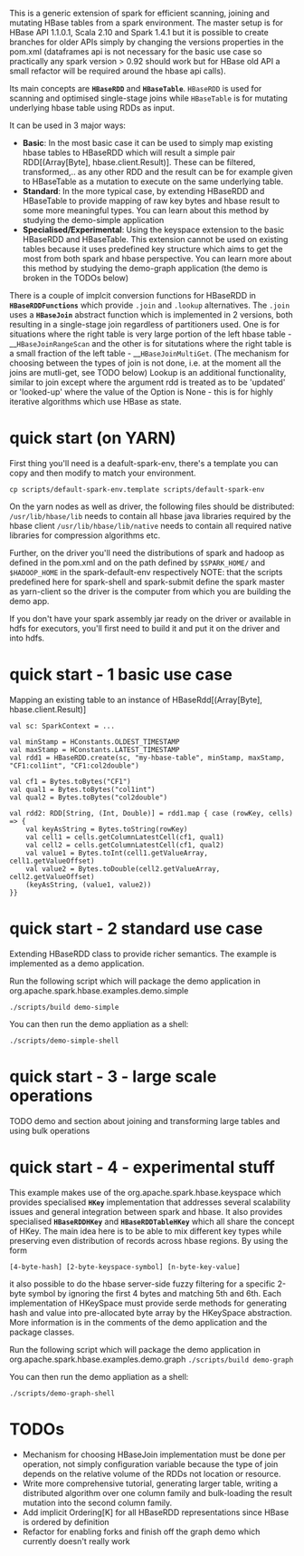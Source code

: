This is a generic extension of spark for efficient scanning, joining and mutating HBase tables from a spark environment. The master setup is for HBase API 1.1.0.1, Scala 2.10 and Spark 1.4.1 but it is possible to create branches for older APIs simply by changing the versions properties in the pom.xml (dataframes api is not necessary for the basic use case so practically any spark version > 0.92 should work but for HBase old API a small refactor  will be required around the hbase api calls).

Its main concepts are __`HBaseRDD`__ and __`HBaseTable`__. `HBaseRDD` is used for scanning and optimised single-stage joins while `HBaseTable` is for mutating underlying hbase table using RDDs as input.

It can be used in 3 major ways:
- __Basic__: In the most basic case it can be used to simply map existing hbase tables to HBaseRDD which will result a simple pair RDD[(Array[Byte], hbase.client.Result)]. These can be filtered, transformed,.. as any other RDD and the result can be for example given to HBaseTable as a mutation to execute on the same underlying table.
- __Standard__: In the more typical case, by extending HBaseRDD and HBaseTable to provide mapping of raw key bytes and hbase result to some more meaningful types. You can learn about this method by studying the demo-simple application
- __Specialised/Experimental__: Using the keyspace extension to the basic HBaseRDD and HBaseTable. This extension cannot be used on existing tables because it uses predefined key structure which aims to get the most from both spark and hbase perspective. You can learn more about this method by studying the demo-graph application (the demo is broken in the TODOs below)

There is a couple of implcit conversion functions for HBaseRDD in __`HBaseRDDFunctions`__ which provide `.join` and `.lookup` alternatives. The `.join` uses a __`HBaseJoin`__ abstract function which is implemented in 2 versions, both resulting in a single-stage join regardless of partitioners used. One is for situations where the right table is very large portion of the left hbase table - __`HBaseJoinRangeScan` and the other is for situtations where the right table is a small fraction of the left table - __`HBaseJoinMultiGet`. (The mechanism for choosing between the types of join is not done, i.e. at the moment all the joins are mutli-get, see TODO below) Lookup is an additional functionality, similar to join except where the argument rdd is treated as to be 'updated' or 'looked-up' where the value of the Option is None - this is for highly iterative algorithms which use HBase as state.

# quick start (on YARN)

First thing you'll need is a deafult-spark-env, there's a template you can copy and then modify to match your environment.

```cp scripts/default-spark-env.template scripts/default-spark-env```

On the yarn nodes as well as driver, the following files should be distributed:
```/usr/lib/hbase/lib``` needs to contain all hbase java libraries required by the hbase client
```/usr/lib/hbase/lib/native``` needs to contain all required native libraries for compression algorithms etc.

Further, on the driver you'll need the distributions of spark and hadoop as defined in the pom.xml and on the path defined by `$SPARK_HOME/` and `$HADOOP_HOME` in the spark-default-env respectively
NOTE: that the scripts predefined here for spark-shell and spark-submit define the spark master as yarn-client so the driver is the computer from which you are building the demo app.

If you don't have your spark assembly jar ready on the driver or available in hdfs for executors, you'll first need to build it and put it on the driver and into hdfs.

# quick start - 1 basic use case

Mapping an existing table to an instance of HBaseRdd[(Array[Byte], hbase.client.Result)]

```
val sc: SparkContext = ...

val minStamp = HConstants.OLDEST_TIMESTAMP
val maxStamp = HConstants.LATEST_TIMESTAMP
val rdd1 = HBaseRDD.create(sc, "my-hbase-table", minStamp, maxStamp, "CF1:col1int", "CF1:col2double")

val cf1 = Bytes.toBytes("CF1")
val qual1 = Bytes.toBytes("col1int")
val qual2 = Bytes.toBytes("col2double")

val rdd2: RDD[String, (Int, Double)] = rdd1.map { case (rowKey, cells) => {
    val keyAsString = Bytes.toString(rowKey)
    val cell1 = cells.getColumnLatestCell(cf1, qual1)
    val cell2 = cells.getColumnLatestCell(cf1, qual2)
    val value1 = Bytes.toInt(cell1.getValueArray, cell1.getValueOffset)
    val value2 = Bytes.toDouble(cell2.getValueArray, cell2.getValueOffset)
    (keyAsString, (value1, value2))
}}
```

# quick start - 2 standard use case

Extending HBaseRDD class to provide richer semantics. The example is implemented as a demo application.

Run the following script which will package the demo application in org.apache.spark.hbase.examples.demo.simple

``` ./scripts/build demo-simple ```

You can then run the demo appliation as a shell:

``` ./scripts/demo-simple-shell ```

# quick start - 3 - large scale operations
  TODO demo and section about joining and transforming large tables and using bulk operations

# quick start - 4 - experimental stuff

This example makes use of the org.apache.spark.hbase.keyspace which provides specialised __`HKey`__ implementation that
addresses several scalability issues and general integration between spark and hbase. It also provides specialised
__`HBaseRDDHKey`__ and __`HBaseRDDTableHKey`__ which all share the concept of HKey. The main idea here is to be able
 to mix different key types while preserving even distribution of records across hbase regions. By using the form
 
 ``` [4-byte-hash] [2-byte-keyspace-symbol] [n-byte-key-value] ``` 
 
 it also possible to do the hbase server-side fuzzy filtering for a specific 2-byte symbol by ignoring the first 4 bytes and matching 5th and 6th. Each implementation of HKeySpace must provide serde methods for generating hash and value into pre-allocated byte array by the HKeySpace abstraction. More information is in the comments of the demo application and the package classes.

Run the following script which will package the demo application in org.apache.spark.hbase.examples.demo.graph
```./scripts/build demo-graph```

You can then run the demo appliation as a shell:

`./scripts/demo-graph-shell`

# TODOs

- Mechanism for choosing HBaseJoin implementation must be done per operation, not simply configuration variable
  because the type of join depends on the relative volume of the RDDs not location or resource. 
- Write more comprehensive tutorial, generating larger table, writing a distributed algorithm over one column family
  and bulk-loading the result mutation into the second column family.
- Add implicit Ordering[K] for all HBaseRDD representations since HBase is ordered by definition
- Refactor for enabling forks and finish off the graph demo which currently doesn't really work
